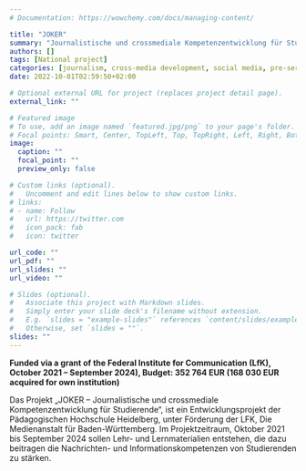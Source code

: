 ```yaml
---
# Documentation: https://wowchemy.com/docs/managing-content/

title: "JOKER"
summary: "Journalistische und crossmediale Kompetenzentwicklung für Studierende"
authors: []
tags: [National project]
categories: [journalism, cross-media development, social media, pre-service teachers, OER]
date: 2022-10-01T02:59:50+02:00

# Optional external URL for project (replaces project detail page).
external_link: ""

# Featured image
# To use, add an image named `featured.jpg/png` to your page's folder.
# Focal points: Smart, Center, TopLeft, Top, TopRight, Left, Right, BottomLeft, Bottom, BottomRight.
image:
  caption: ""
  focal_point: ""
  preview_only: false

# Custom links (optional).
#   Uncomment and edit lines below to show custom links.
# links:
# - name: Follow
#   url: https://twitter.com
#   icon_pack: fab
#   icon: twitter

url_code: ""
url_pdf: ""
url_slides: ""
url_video: ""

# Slides (optional).
#   Associate this project with Markdown slides.
#   Simply enter your slide deck's filename without extension.
#   E.g. `slides = "example-slides"` references `content/slides/example-slides.md`.
#   Otherwise, set `slides = ""`.
slides: ""
---
```

**Funded via a grant of the Federal Institute for Communication (LfK), October 2021 – September 2024), Budget: 352 764 EUR (168 030 EUR acquired for own institution)**


Das Projekt „JOKER – Journalistische und crossmediale Kompetenzentwicklung für Studierende“, ist ein Entwicklungsprojekt der Pädagogischen Hochschule Heidelberg, unter Förderung der LFK, Die Medienanstalt für Baden-Württemberg. Im Projektzeitraum, Oktober 2021 bis September 2024 sollen Lehr- und Lernmaterialien entstehen, die dazu beitragen die Nachrichten- und Informationskompetenzen von Studierenden zu stärken.